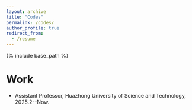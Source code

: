 ```yaml
---
layout: archive
title: "Codes"
permalink: /codes/
author_profile: true
redirect_from:
  - /resume
---
```


{% include base_path %}

Work
======
* Assistant Professor, Huazhong University of Science and Technology, 2025.2--Now.
